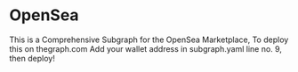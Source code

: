 # OpenSea
This is a Comprehensive Subgraph for the OpenSea Marketplace, 
To deploy this on thegraph.com Add your wallet address in subgraph.yaml line no. 9, then deploy!
